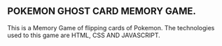 

## POKEMON GHOST CARD MEMORY GAME. 
This is a Memory Game of flipping cards of Pokemon.
The technologies used to this game are HTML, CSS AND JAVASCRIPT. 



